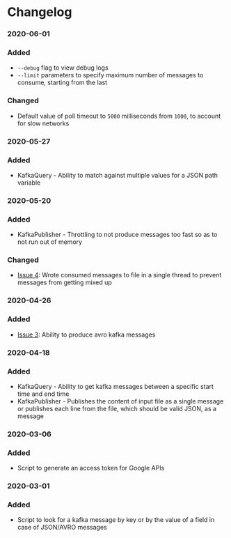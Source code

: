 # Changelog

### 2020-06-01
### Added
- `--debug` flag to view debug logs
- `--limit` parameters to specify maximum number of messages to consume, starting from the last

### Changed
- Default value of poll timeout to `5000` milliseconds from `1000`, to account for slow networks

### 2020-05-27
### Added
- KafkaQuery - Ability to match against multiple values for a JSON path variable

### 2020-05-20
### Added
- KafkaPublisher - Throttling to not produce messages too fast so as to not run out of memory

### Changed
- [Issue 4](https://github.com/devatherock/utilities/issues/4): Wrote consumed messages to file in a single thread to 
prevent messages from getting mixed up

### 2020-04-26
### Added
- [Issue 3](https://github.com/devatherock/utilities/issues/3): Ability to produce avro kafka messages

### 2020-04-18
### Added
- KafkaQuery - Ability to get kafka messages between a specific start time and end time
- KafkaPublisher - Publishes the content of input file as a single message or publishes each line from the file, which
should be valid JSON, as a message

### 2020-03-06
### Added
- Script to generate an access token for Google APIs

### 2020-03-01
### Added
- Script to look for a kafka message by key or by the value of a field in case of JSON/AVRO messages